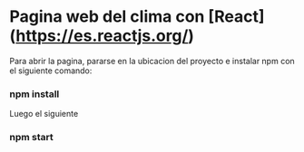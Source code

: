 # Pagina web del clima con [React] (https://es.reactjs.org/)

Para abrir la pagina, pararse en la ubicacion del proyecto e instalar npm con el siguiente comando:

### npm install

Luego el siguiente

### npm start